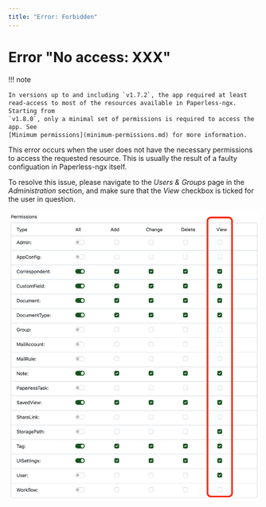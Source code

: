 ```yaml
---
title: "Error: Forbidden"
---
```


# Error "No access: XXX"

!!! note

    In versions up to and including `v1.7.2`, the app required at least
    read-access to most of the resources available in Paperless-ngx. Starting from
    `v1.8.0`, only a minimal set of permissions is required to access the app. See
    [Minimum permissions](minimum-permissions.md) for more information.

This error occurs when the user does not have the necessary permissions to access the requested resource. This is usually the result of a faulty configuation in Paperless-ngx itself.

To resolve this issue, please navigate to the *Users & Groups* page in the *Administration* section, and make sure that the *View* checkbox is ticked for the user in question.

![](paperless-perms.png)
